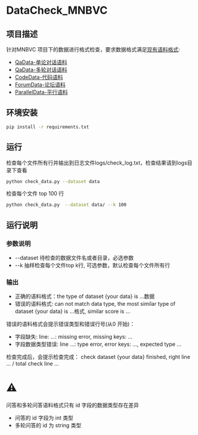 # DataCheck_MNBVC

## 项目描述
针对MNBVC 项目下的数据进行格式检查，要求数据格式满足[现有语料格式](https://wiki.mnbvc.org/doku.php/%E7%8E%B0%E6%9C%89%E8%AF%AD%E6%96%99%E6%A0%BC%E5%BC%8F):


- [QaData-单论对话语料](https://github.com/esbatmop/WikiHowQAExtractor-mnbvc)
- [QaData-多轮对话语料](https://github.com/pany8125/ShareGPTQAExtractor-mnbvc)
- [CodeData-代码语料](https://github.com/esbatmop/githubcode_extractor_mnbvc)
- [ForumData-论坛语料](https://github.com/aplmikex/forum_dialogue_mnbvc)
- [ParallelData-平行语料](https://github.com/liyongsea/parallel_corpus_mnbvc)


## 环境安装
```bash
pip install -r requirements.txt
```

## 运行

检查每个文件所有行并输出到日志文件logs/check_log.txt，检查结果请到logs目录下查看
```bash
python check_data.py --dataset data
```

检查每个文件 top 100 行
```bash
python check_data.py  --dataset data/ --k 100
```

## 运行说明

### 参数说明
- --dataset 待检查的数据文件名或者目录，必选参数
- --k 抽样检查每个文件top k行, 可选参数，默认检查每个文件所有行

### 输出
- 正确的语料格式：the type of dataset {your data} is ...数据
- 错误的语料格式: can not match data type, the most similar type of dataset {your data} is ...格式, similar score is ...

错误的语料格式会提示错误类型和错误行号(从0 开始)：
- 字段缺失: line: ...: missing error, missing keys: ...
- 字段数据类型错误: line ...: type error, error keys: ..., expected type ...

检查完成后，会提示检查完成：
check dataset {your data} finished, right line ... / total check line ...


# ⚠️
问答和多轮问答语料格式只有 id 字段的数据类型存在差异
- 问答的 id 字段为 int 类型
- 多轮问答的 id 为 string 类型
